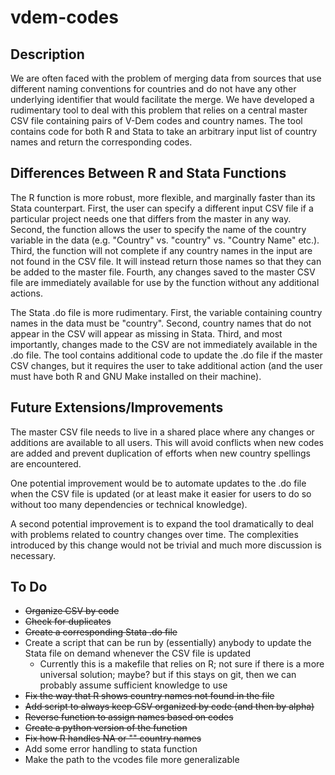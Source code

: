 # vdem-codes

## Description
We are often faced with the problem of merging data from sources that use different naming conventions for countries and do not have any other underlying identifier that would facilitate the merge. We have developed a rudimentary tool to deal with this problem that relies on a central master CSV file containing pairs of V-Dem codes and country names. The tool contains code for both R and Stata to take an arbitrary input list of country names and return the corresponding codes.

## Differences Between R and Stata Functions
The R function is more robust, more flexible, and marginally faster than its Stata counterpart. First, the user can specify a different input CSV file if a particular project needs one that differs from the master in any way. Second, the function allows the user to specify the name of the country variable in the data (e.g. "Country" vs. "country" vs. "Country Name" etc.). Third, the function will not complete if any country names in the input are not found in the CSV file. It will instead return those names so that they can be added to the master file. Fourth, any changes saved to the master CSV file are immediately available for use by the function without any additional actions.

The Stata .do file is more rudimentary. First, the variable containing country names in the data must be "country". Second, country names that do not appear in the CSV will appear as missing in Stata. Third, and most importantly, changes made to the CSV are not immediately available in the .do file. The tool contains additional code to update the .do file if the master CSV changes, but it requires the user to take additional action (and the user must have both R and GNU Make installed on their machine).

## Future Extensions/Improvements
The master CSV file needs to live in a shared place where any changes or additions are available to all users. This will avoid conflicts when new codes are added and prevent duplication of efforts when new country spellings are encountered.

One potential improvement would be to automate updates to the .do file when the CSV file is updated (or at least make it easier for users to do so without too many dependencies or technical knowledge).

A second potential improvement is to expand the tool dramatically to deal with problems related to country changes over time. The complexities introduced by this change would not be trivial and much more discussion is necessary.


## To Do
* ~~Organize CSV by code~~
* ~~Check for duplicates~~
* ~~Create a corresponding Stata .do file~~
* Create a script that can be run by (essentially) anybody to update the Stata file on demand whenever the CSV file is updated
    + Currently this is a makefile that relies on R; not sure if there is a more universal solution; maybe? but if this stays on git, then we can probably assume sufficient knowledge to use
* ~~Fix the way that R shows country names not found in the file~~
* ~~Add script to always keep CSV organized by code (and then by alpha)~~
* ~~Reverse function to assign names based on codes~~
* ~~Create a python version of the function~~
* ~~Fix how R handles NA or "" country names~~
* Add some error handling to stata function 
* Make the path to the vcodes file more generalizable
